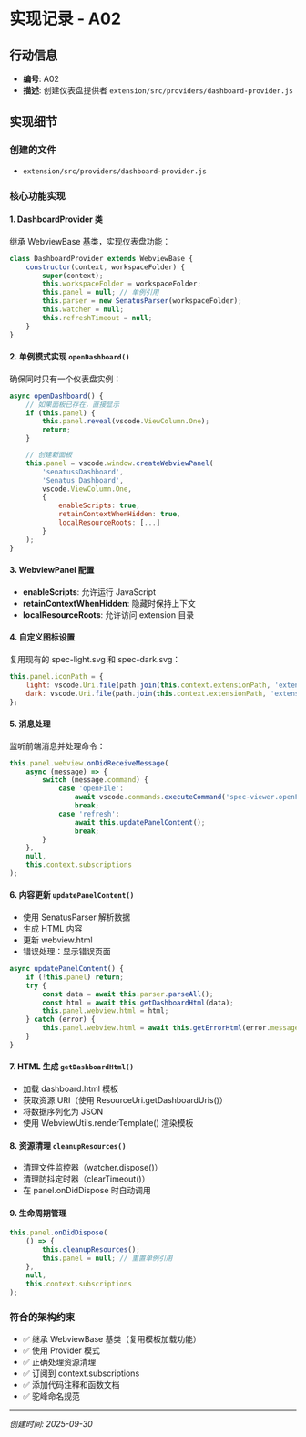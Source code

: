 # 实现记录 - A02

## 行动信息
- **编号**: A02
- **描述**: 创建仪表盘提供者 `extension/src/providers/dashboard-provider.js`

## 实现细节

### 创建的文件
- `extension/src/providers/dashboard-provider.js`

### 核心功能实现

#### 1. DashboardProvider 类
继承 WebviewBase 基类，实现仪表盘功能：

```javascript
class DashboardProvider extends WebviewBase {
    constructor(context, workspaceFolder) {
        super(context);
        this.workspaceFolder = workspaceFolder;
        this.panel = null; // 单例引用
        this.parser = new SenatusParser(workspaceFolder);
        this.watcher = null;
        this.refreshTimeout = null;
    }
}
```

#### 2. 单例模式实现 `openDashboard()`
确保同时只有一个仪表盘实例：

```javascript
async openDashboard() {
    // 如果面板已存在，直接显示
    if (this.panel) {
        this.panel.reveal(vscode.ViewColumn.One);
        return;
    }

    // 创建新面板
    this.panel = vscode.window.createWebviewPanel(
        'senatussDashboard',
        'Senatus Dashboard',
        vscode.ViewColumn.One,
        {
            enableScripts: true,
            retainContextWhenHidden: true,
            localResourceRoots: [...]
        }
    );
}
```

#### 3. WebviewPanel 配置
- **enableScripts**: 允许运行 JavaScript
- **retainContextWhenHidden**: 隐藏时保持上下文
- **localResourceRoots**: 允许访问 extension 目录

#### 4. 自定义图标设置
复用现有的 spec-light.svg 和 spec-dark.svg：

```javascript
this.panel.iconPath = {
    light: vscode.Uri.file(path.join(this.context.extensionPath, 'extension/icons/spec-light.svg')),
    dark: vscode.Uri.file(path.join(this.context.extensionPath, 'extension/icons/spec-dark.svg'))
};
```

#### 5. 消息处理
监听前端消息并处理命令：

```javascript
this.panel.webview.onDidReceiveMessage(
    async (message) => {
        switch (message.command) {
            case 'openFile':
                await vscode.commands.executeCommand('spec-viewer.openFile', message.path);
                break;
            case 'refresh':
                await this.updatePanelContent();
                break;
        }
    },
    null,
    this.context.subscriptions
);
```

#### 6. 内容更新 `updatePanelContent()`
- 使用 SenatusParser 解析数据
- 生成 HTML 内容
- 更新 webview.html
- 错误处理：显示错误页面

```javascript
async updatePanelContent() {
    if (!this.panel) return;
    try {
        const data = await this.parser.parseAll();
        const html = await this.getDashboardHtml(data);
        this.panel.webview.html = html;
    } catch (error) {
        this.panel.webview.html = await this.getErrorHtml(error.message);
    }
}
```

#### 7. HTML 生成 `getDashboardHtml()`
- 加载 dashboard.html 模板
- 获取资源 URI（使用 ResourceUri.getDashboardUris()）
- 将数据序列化为 JSON
- 使用 WebviewUtils.renderTemplate() 渲染模板

#### 8. 资源清理 `cleanupResources()`
- 清理文件监控器（watcher.dispose()）
- 清理防抖定时器（clearTimeout()）
- 在 panel.onDidDispose 时自动调用

#### 9. 生命周期管理
```javascript
this.panel.onDidDispose(
    () => {
        this.cleanupResources();
        this.panel = null; // 重置单例引用
    },
    null,
    this.context.subscriptions
);
```

### 符合的架构约束
- ✅ 继承 WebviewBase 基类（复用模板加载功能）
- ✅ 使用 Provider 模式
- ✅ 正确处理资源清理
- ✅ 订阅到 context.subscriptions
- ✅ 添加代码注释和函数文档
- ✅ 驼峰命名规范

---
*创建时间: 2025-09-30*